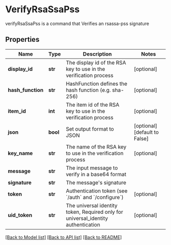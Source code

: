 # VerifyRsaSsaPss

verifyRsaSsaPss is a command that Verifies an rsassa-pss signature
## Properties
Name | Type | Description | Notes
------------ | ------------- | ------------- | -------------
**display_id** | **str** | The display id of the RSA key to use in the verification process | [optional] 
**hash_function** | **str** | HashFunction defines the hash function (e.g. sha-256) | [optional] 
**item_id** | **int** | The item id of the RSA key to use in the verification process | [optional] 
**json** | **bool** | Set output format to JSON | [optional] [default to False]
**key_name** | **str** | The name of the RSA key to use in the verification process | [optional] 
**message** | **str** | The input message to verify in a base64 format | 
**signature** | **str** | The message&#39;s signature | 
**token** | **str** | Authentication token (see &#x60;/auth&#x60; and &#x60;/configure&#x60;) | [optional] 
**uid_token** | **str** | The universal identity token, Required only for universal_identity authentication | [optional] 

[[Back to Model list]](../README.md#documentation-for-models) [[Back to API list]](../README.md#documentation-for-api-endpoints) [[Back to README]](../README.md)


